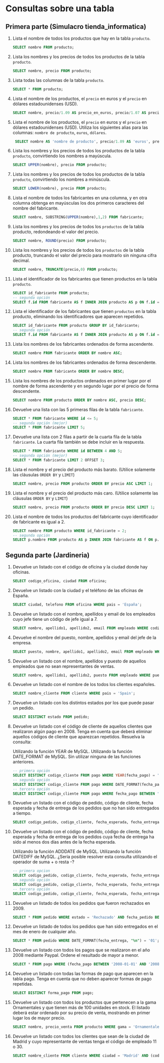 # Consultas sobre una tabla

## Primera parte (Simulacro tienda_informatica)

1. Lista el nombre de todos los productos que hay en la tabla `producto`.

    ```sql
    SELECT nombre FROM producto;
    ```
2. Lista los nombres y los precios de todos los productos de la tabla `producto`.

    ```sql
    SELECT nombre, precio FROM producto;
    ```
3. Lista todas las columnas de la tabla `producto`.

    ```sql
    SELECT * FROM producto;
    ```
4. Lista el nombre de los productos, el `precio` en euros y el `precio` en dólares estadounidenses (USD).

    ```sql
    SELECT nombre, precio/1.09 AS precio_en_euros, precio/1.07 AS precio_en_dolares FROM producto;
    ```
5. Lista el nombre de los productos, el `precio` en euros y el `precio` en dólares estadounidenses (USD). Utiliza los siguientes alias para las columnas: `nombre de producto`, `euros`, `dólares`.

    ```sql
     SELECT nombre AS 'nombre de producto', precio/1.09 AS 'euros', precio/1.07 AS 'dólares' FROM producto;
    ```
6. Lista los nombres y los precios de todos los productos de la tabla `producto`, convirtiendo los nombres a mayúscula.

    ```sql
    SELECT UPPER(nombre), precio FROM producto;
    ```
7. Lista los nombres y los precios de todos los productos de la tabla `producto`, convirtiendo los nombres a minúscula.

    ```sql
    SELECT LOWER(nombre), precio FROM producto;
    ```
8. Lista el nombre de todos los fabricantes en una columna, y en otra columna obtenga en mayúsculas los dos primeros caracteres del nombre del fabricante.

    ```sql
    SELECT nombre, SUBSTRING(UPPER(nombre),1,2) FROM fabricante;
    ```
9. Lista los nombres y los precios de todos los `productos` de la tabla producto, redondeando el valor del precio.

    ```sql
    SELECT nombre, ROUND(precio) FROM producto;
    ```
10. Lista los nombres y los precios de todos los `productos` de la tabla producto, truncando el valor del precio para mostrarlo sin ninguna cifra decimal.

    ```sql
    SELECT nombre, TRUNCATE(precio,0) FROM producto;
    ```
11. Lista el identificador de los fabricantes que tienen productos en la tabla `producto`.

    ```sql
    SELECT id_fabricante FROM producto;
    -- segunda opción
    SELECT f.id FROM fabricante AS f INNER JOIN producto AS p ON f.id = p.id_fabricante;
    ```
12. Lista el identificador de los fabricantes que tienen `productos` en la tabla producto, eliminando los identificadores que aparecen repetidos.

    ```sql
    SELECT id_fabricante FROM producto GROUP BY id_fabricante;
    -- segunda opción
    SELECT f.id FROM fabricante AS f INNER JOIN producto AS p ON f.id = p.id_fabricante GROUP BY f.id;
    ```
13. Lista los nombres de los fabricantes ordenados de forma ascendente.

    ```sql
    SELECT nombre FROM fabricante ORDER BY nombre ASC;
    ```
14. Lista los nombres de los fabricantes ordenados de forma descendente.

    ```sql
    SELECT nombre FROM fabricante ORDER BY nombre DESC;
    ```
15. Lista los nombres de los productos ordenados en primer lugar por el nombre de forma ascendente y en segundo lugar por el precio de forma descendente.

    ```sql
    SELECT nombre FROM producto ORDER BY nombre ASC, precio DESC;
    ```
16. Devuelve una lista con las 5 primeras filas de la tabla `fabricante`.

    ```sql
    SELECT * FROM fabricante WHERE id <= 5;
    -- segunda opción (mejor)
    SELECT * FROM fabricante LIMIT 5;
    ```
17. Devuelve una lista con 2 filas a partir de la cuarta fila de la tabla `fabricante`. La cuarta fila también se debe incluir en la respuesta.

    ```sql
    SELECT * FROM fabricante WHERE id BETWEEN 4 AND 5;
    -- segunda opción (mejor)
    SELECT * FROM fabricante LIMIT 2 OFFSET 3;
    ```
18. Lista el nombre y el precio del producto más barato. (Utilice solamente las cláusulas `ORDER BY` y `LIMIT`)

    ```sql
    SELECT nombre, precio FROM producto ORDER BY precio ASC LIMIT 1;
    ```
19. Lista el nombre y el precio del producto más caro. (Utilice solamente las cláusulas `ORDER BY` y `LIMIT`)

    ```sql
    SELECT nombre, precio FROM producto ORDER BY precio DESC LIMIT 1;
    ```
20. Lista el nombre de todos los productos del fabricante cuyo identificador de fabricante es igual a 2.

    ```sql
    SELECT nombre FROM producto WHERE id_fabricante = 2;
    -- segunda opción
    SELECT p.nombre FROM producto AS p INNER JOIN fabricante AS f ON p.id_fabricante = f.id WHERE p.id_fabricante = 2;
    ```

## Segunda parte (Jardineria)

1. Devuelve un listado con el código de oficina y la ciudad donde hay oficinas.

    ```sql
    SELECT codigo_oficina, ciudad FROM oficina;
    ```

2. Devuelve un listado con la ciudad y el teléfono de las oficinas de España.

    ```sql
    SELECT ciudad, telefono FROM oficina WHERE pais = 'España';
    ```

3. Devuelve un listado con el nombre, apellidos y email de los empleados cuyo jefe tiene un código de jefe igual a 7.

    ```sql
    SELECT nombre, apellido1, apellido2, email FROM empleado WHERE codigo_jefe = 7;
    ```

4. Devuelve el nombre del puesto, nombre, apellidos y email del jefe de la empresa.

    ```sql
    SELECT puesto, nombre, apellido1, apellido2, email FROM empleado WHERE puesto = 'Director General';
    ```

5. Devuelve un listado con el nombre, apellidos y puesto de aquellos empleados que no sean representantes de ventas.

    ```sql
    SELECT nombre, apellido1, apellido2, puesto FROM empleado WHERE puesto <> 'Representante ventas';
    ```

6. Devuelve un listado con el nombre de los todos los clientes españoles.

    ```sql
    SELECT nombre_cliente FROM cliente WHERE pais = 'Spain';
    ```

7. Devuelve un listado con los distintos estados por los que puede pasar un pedido.

    ```sql
    SELECT DISTINCT estado FROM pedido;
    ```

8. Devuelve un listado con el código de cliente de aquellos clientes que realizaron algún pago en 2008. Tenga en cuenta que deberá eliminar aquellos códigos de cliente que aparezcan repetidos. Resuelva la consulta:

    Utilizando la función YEAR de MySQL.
    Utilizando la función DATE_FORMAT de MySQL.
    Sin utilizar ninguna de las funciones anteriores.

    ```sql
    -- primera opción
    SELECT DISTINCT codigo_cliente FROM pago WHERE YEAR(fecha_pago) = '2008';
    -- segunda opción
    SELECT DISTINCT codigo_cliente FROM pago WHERE DATE_FORMAT(fecha_pago, "%Y") = '2008';
    -- tercera opción
    SELECT DISTINCT codigo_cliente FROM pago WHERE fecha_pago BETWEEN '2008-01-01' AND '2008-12-31';
    ```

9. Devuelve un listado con el código de pedido, código de cliente, fecha esperada y fecha de entrega de los pedidos que no han sido entregados a tiempo.

    ```sql
    SELECT codigo_pedido, codigo_cliente, fecha_esperada, fecha_entrega FROM pedido WHERE fecha_entrega > fecha_esperada OR (fecha_entrega IS NULL AND estado = 'Entregado');
    ```

10. Devuelve un listado con el código de pedido, código de cliente, fecha esperada y fecha de entrega de los pedidos cuya fecha de entrega ha sido al menos dos días antes de la fecha esperada.

    Utilizando la función ADDDATE de MySQL.
    Utilizando la función DATEDIFF de MySQL.
    ¿Sería posible resolver esta consulta utilizando el operador de suma + o resta -?

    ```sql
    -- primera opcion
    SELECT codigo_pedido, codigo_cliente, fecha_esperada, fecha_entrega FROM pedido WHERE fecha_entrega <= ADDDATE(fecha_esperada, INTERVAL -2 DAY);
    -- segunda opción
    SELECT codigo_pedido, codigo_cliente, fecha_esperada, fecha_entrega FROM pedido WHERE DATEDIFF(fecha_entrega,fecha_esperada) <= -2;
    -- tercera opción
    SELECT codigo_pedido, codigo_cliente, fecha_esperada, fecha_entrega FROM pedido WHERE fecha_entrega <= fecha_esperada - INTERVAL 2 DAY;
    ```

11. Devuelve un listado de todos los pedidos que fueron rechazados en 2009.

    ```sql
    SELECT * FROM pedido WHERE estado = 'Rechazado' AND fecha_pedido BETWEEN '2009-01-01' AND '2009-12-31';
    ```

12. Devuelve un listado de todos los pedidos que han sido entregados en el mes de enero de cualquier año.

    ```sql
    SELECT * FROM pedido WHERE DATE_FORMAT(fecha_entrega, "%m") = '01';
    ```

13. Devuelve un listado con todos los pagos que se realizaron en el año 2008 mediante Paypal. Ordene el resultado de mayor a menor.

    ```sql
    SELECT * FROM pago WHERE (fecha_pago BETWEEN '2008-01-01' AND '2008-12-31') AND forma_pago = 'Paypal' ORDER BY fecha_pago DESC;
    ```

14. Devuelve un listado con todas las formas de pago que aparecen en la tabla pago. Tenga en cuenta que no deben aparecer formas de pago repetidas.

    ```sql
    SELECT DISTINCT forma_pago FROM pago;
    ```

15. Devuelve un listado con todos los productos que pertenecen a la gama Ornamentales y que tienen más de 100 unidades en stock. El listado deberá estar ordenado por su precio de venta, mostrando en primer lugar los de mayor precio.

    ```sql
    SELECT nombre, precio_venta FROM producto WHERE gama = 'Ornamentales' AND cantidad_en_stock > 100 ORDER BY precio_venta DESC;
    ```

16. Devuelve un listado con todos los clientes que sean de la ciudad de Madrid y cuyo representante de ventas tenga el código de empleado 11 o 30.
    
    ```sql
    SELECT nombre_cliente FROM cliente WHERE ciudad = 'Madrid' AND (codigo_empleado_rep_ventas = 11 OR codigo_empleado_rep_ventas = 30);
    ```
